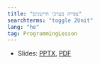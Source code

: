 ```yaml
---
title: "צפייה בערכי חיישנים"
searchterms: "toggle 2Unit"
lang: "he"
tag: ProgrammingLesson
---
```

 <ul>

 <li class="ng-binding">Slides:
 <a href="ProgrammingLessons/ViewingSensorValues-Hebrew.pptx">PPTX</a>,
 <a href="ProgrammingLessons/ViewingSensorValues-Hebrew.pptx.pdf">PDF</a>
 </li>

 </ul>
